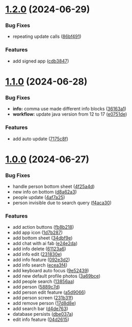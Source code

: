 # [1.2.0](https://github.com/dubeyanant/my_people/compare/v1.1.0...v1.2.0) (2024-06-29)


### Bug Fixes

* repeating update calls ([86bf491](https://github.com/dubeyanant/my_people/commit/86bf4911e213e4b1350298e185f8cd5d838f2235))


### Features

* add signed app ([cdb3847](https://github.com/dubeyanant/my_people/commit/cdb38470758cb3c1fda6ea70cce08a94f0c431b4))



# [1.1.0](https://github.com/dubeyanant/my_people/compare/v1.0.0...v1.1.0) (2024-06-28)


### Bug Fixes

* **info:** comma use made different info blocks ([36163a1](https://github.com/dubeyanant/my_people/commit/36163a122ebe36de01849cac57be87a28c831f91))
* **workflow:** update java version from 12 to 17 ([e0751de](https://github.com/dubeyanant/my_people/commit/e0751dec91c0cbf8543b3615bc5cf26a1b3990c8))


### Features

* add auto update ([7175c8f](https://github.com/dubeyanant/my_people/commit/7175c8f79034a307c9f75594d6a6857bbf3e4520))



# [1.0.0](https://github.com/dubeyanant/my_people/compare/5889c7d7024377327d0c86e38180033a8daddd45...v1.0.0) (2024-06-27)


### Bug Fixes

* handle person bottom sheet ([4f25a4d](https://github.com/dubeyanant/my_people/commit/4f25a4d9a3ca5371c725e222f3ac73301c871385))
* new info on bottom ([d8a62a3](https://github.com/dubeyanant/my_people/commit/d8a62a3772b865892be4e48164063fac277c7a8c))
* people update ([4af7a25](https://github.com/dubeyanant/my_people/commit/4af7a25730390439dcfb8f8d21884eddd7e2496d))
* person invisible due to search query ([f4aca30](https://github.com/dubeyanant/my_people/commit/f4aca308a5de73dc69cbb907a993c6ce6d820c7b))


### Features

* add action buttons ([fb8b218](https://github.com/dubeyanant/my_people/commit/fb8b218b96ae97be2a12a508234ac5300fc888be))
* add app icon ([1d7b287](https://github.com/dubeyanant/my_people/commit/1d7b2870276f14423cc7b32b388a289e231d08a2))
* add bottom sheet ([34dbf9e](https://github.com/dubeyanant/my_people/commit/34dbf9ef222cb1941f4950f875f42e88818a1df8))
* add chat with ai fab ([e24e2da](https://github.com/dubeyanant/my_people/commit/e24e2da41bf5f68600c454da4ac04b87e6ec362f))
* add info delete ([61123a6](https://github.com/dubeyanant/my_people/commit/61123a637f514ecbd7a934bbdcc7737b076c0aaf))
* add info edit ([231830e](https://github.com/dubeyanant/my_people/commit/231830e1acfe8a08592c3fb5f4a5ae2912ea4e79))
* add info feature ([092e3d2](https://github.com/dubeyanant/my_people/commit/092e3d273b86a5842099a714929cddce7c6b71fc))
* add info search ([ecea3f4](https://github.com/dubeyanant/my_people/commit/ecea3f4cd16e8c585684b737e289dc9d6b2b4f9a))
* add keyboard auto focus ([9e52439](https://github.com/dubeyanant/my_people/commit/9e52439a3647c27d054661c04f5ae1a13ce66327))
* add new default profile photos ([3a69bce](https://github.com/dubeyanant/my_people/commit/3a69bce6bbd8c0af4f709dfd22e84c068bfb3813))
* add people search ([13856aa](https://github.com/dubeyanant/my_people/commit/13856aa88664d9911f1a5d7a61b5f4937919c3e3))
* add person ([5889c7d](https://github.com/dubeyanant/my_people/commit/5889c7d7024377327d0c86e38180033a8daddd45))
* add person edit feature ([a5d9066](https://github.com/dubeyanant/my_people/commit/a5d906694b20c16c456e234a098293c5f738f29f))
* add person screen ([231b31f](https://github.com/dubeyanant/my_people/commit/231b31f4a914ed00f143f595392dfc1bfc9a4e77))
* add remove person ([17d8d8e](https://github.com/dubeyanant/my_people/commit/17d8d8ec2ff942fc16586594954b8078d97bebda))
* add search bar ([d4de763](https://github.com/dubeyanant/my_people/commit/d4de763abc531d07d84e8dcf42589f0211f47ad7))
* database persists ([dbe037a](https://github.com/dubeyanant/my_people/commit/dbe037af0548cc9185685b7db1b43e4d63dff1eb))
* edit info feature ([04d2615](https://github.com/dubeyanant/my_people/commit/04d2615ad41db639c059185df15342baa2659a48))



